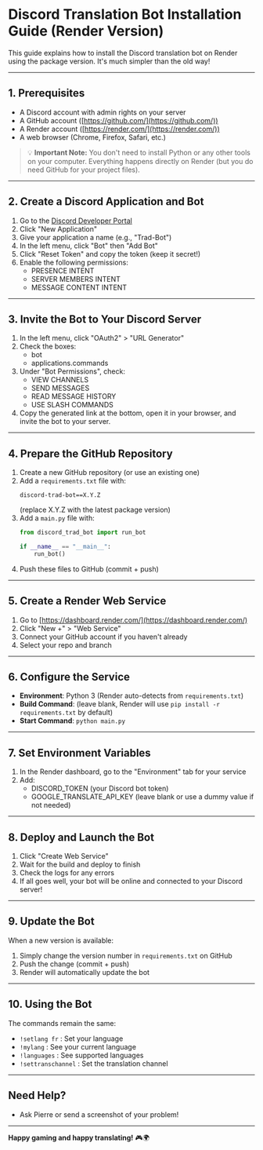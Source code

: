 # Discord Translation Bot Installation Guide (Render Version)

This guide explains how to install the Discord translation bot on Render using the package version. It's much simpler than the old way!

---

## 1. Prerequisites
- A Discord account with admin rights on your server
- A GitHub account ([https://github.com/](https://github.com/))
- A Render account ([https://render.com/](https://render.com/))
- A web browser (Chrome, Firefox, Safari, etc.)

> 💡 **Important Note:** You don't need to install Python or any other tools on your computer. Everything happens directly on Render (but you do need GitHub for your project files).

---

## 2. Create a Discord Application and Bot

1. Go to the [Discord Developer Portal](https://discord.com/developers/applications)
2. Click "New Application"
3. Give your application a name (e.g., "Trad-Bot")
4. In the left menu, click "Bot" then "Add Bot"
5. Click "Reset Token" and copy the token (keep it secret!)
6. Enable the following permissions:
   - PRESENCE INTENT
   - SERVER MEMBERS INTENT
   - MESSAGE CONTENT INTENT

---

## 3. Invite the Bot to Your Discord Server

1. In the left menu, click "OAuth2" > "URL Generator"
2. Check the boxes:
   - bot
   - applications.commands
3. Under "Bot Permissions", check:
   - VIEW CHANNELS
   - SEND MESSAGES
   - READ MESSAGE HISTORY
   - USE SLASH COMMANDS
4. Copy the generated link at the bottom, open it in your browser, and invite the bot to your server.

---

## 4. Prepare the GitHub Repository

1. Create a new GitHub repository (or use an existing one)
2. Add a `requirements.txt` file with:
   ```
   discord-trad-bot==X.Y.Z
   ```
   (replace X.Y.Z with the latest package version)
3. Add a `main.py` file with:
   ```python
   from discord_trad_bot import run_bot

   if __name__ == "__main__":
       run_bot()
   ```
4. Push these files to GitHub (commit + push)

---

## 5. Create a Render Web Service

1. Go to [https://dashboard.render.com/](https://dashboard.render.com/)
2. Click "New +" > "Web Service"
3. Connect your GitHub account if you haven't already
4. Select your repo and branch

---

## 6. Configure the Service
- **Environment**: Python 3 (Render auto-detects from `requirements.txt`)
- **Build Command**: (leave blank, Render will use `pip install -r requirements.txt` by default)
- **Start Command**: `python main.py`

---

## 7. Set Environment Variables
1. In the Render dashboard, go to the "Environment" tab for your service
2. Add:
   - DISCORD_TOKEN (your Discord bot token)
   - GOOGLE_TRANSLATE_API_KEY (leave blank or use a dummy value if not needed)

---

## 8. Deploy and Launch the Bot

1. Click "Create Web Service"
2. Wait for the build and deploy to finish
3. Check the logs for any errors
4. If all goes well, your bot will be online and connected to your Discord server!

---

## 9. Update the Bot

When a new version is available:
1. Simply change the version number in `requirements.txt` on GitHub
2. Push the change (commit + push)
3. Render will automatically update the bot

---

## 10. Using the Bot

The commands remain the same:
- `!setlang fr` : Set your language
- `!mylang` : See your current language
- `!languages` : See supported languages
- `!settranschannel` : Set the translation channel

---

## Need Help?

- Ask Pierre or send a screenshot of your problem!

---

**Happy gaming and happy translating!** 🎮🌍 